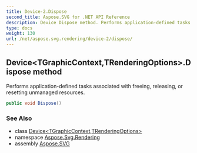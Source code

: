 ```yaml
---
title: Device-2.Dispose
second_title: Aspose.SVG for .NET API Reference
description: Device Dispose method. Performs application-defined tasks associated with freeing releasing or resetting unmanaged resources
type: docs
weight: 130
url: /net/aspose.svg.rendering/device-2/dispose/
---
```

## Device&lt;TGraphicContext,TRenderingOptions&gt;.Dispose method

Performs application-defined tasks associated with freeing, releasing, or resetting unmanaged resources.

```csharp
public void Dispose()
```

### See Also

* class [Device&lt;TGraphicContext,TRenderingOptions&gt;](../)
* namespace [Aspose.Svg.Rendering](../../../aspose.svg.rendering/)
* assembly [Aspose.SVG](../../../)

